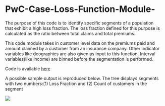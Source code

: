 # PwC-Case-Loss-Function-Module-
The purpose of this code is to identify specific segments of a population that exhibit a high loss fraction. The loss fraction
defined for this purpose is calculated as the ratio between total claims and total premiums.

This code module takes in customer level data on the premiums paid and amount claimed by a customer from an insurance company. 
Other indicator variables like deographics are also given as input to this function. Interval variables(like income) are binned before 
the segmentation is performed.

Code is available [here](https://github.com/jstephenj14/PwC-Case-Loss-Function-Module-/blob/master/Loss%20Function%20Iteration%20Code.py)

A possible sample output is reproduced below. The tree displays segments with two numbers:(1) Loss Fraction and (2) Count of customers in the segment

![](https://postimg.org/image/f2bl6haq3/)
